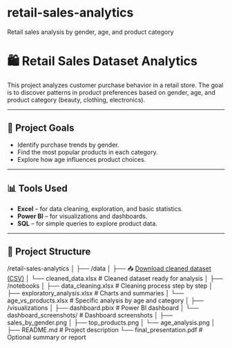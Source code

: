 # retail-sales-analytics
Retail sales analysis by gender, age, and product category
# 🛍️ Retail Sales Dataset Analytics

This project analyzes customer purchase behavior in a retail store. The goal is to discover patterns in product preferences based on gender, age, and product category (beauty, clothing, electronics).

---
## 🎯 Project Goals

- Identify purchase trends by gender.
- Find the most popular products in each category.
- Explore how age influences product choices.

---

## 📊 Tools Used

- **Excel** – for data cleaning, exploration, and basic statistics.
- **Power BI** – for visualizations and dashboards.
- **SQL** – for simple queries to explore product data.

---

## 📂 Project Structure

/retail-sales-analytics
│
├── /data
│ ├── 📥 [Download cleaned dataset (CSV)](./data/cleaned_data.csv)
│ └── cleaned_data.xlsx # Cleaned dataset ready for analysis
│
├── /notebooks
│ ├── data_cleaning.xlsx # Cleaning process step by step
│ ├── exploratory_analysis.xlsx # Charts and summaries
│ └── age_vs_products.xlsx # Specific analysis by age and category
│
├── /visualizations
│ ├── dashboard.pbix # Power BI dashboard
│ └── dashboard_screenshots/ # Dashboard screenshots
│ ├── sales_by_gender.png
│ ├── top_products.png
│ └── age_analysis.png
│
├── README.md # Project description
└── final_presentation.pdf # Optional summary or report

